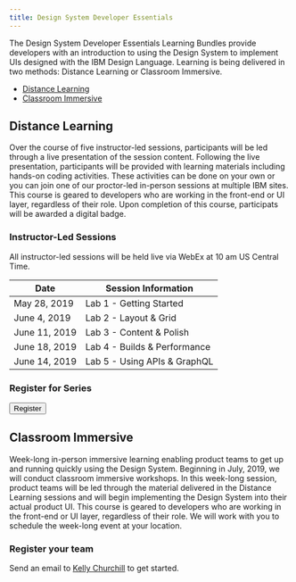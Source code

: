 ```yaml
---
title: Design System Developer Essentials
---
```


The Design System Developer Essentials Learning Bundles provide developers with an introduction to using the Design System to implement UIs designed with the IBM Design Language. Learning is being delivered in two methods: Distance Learning or Classroom Immersive.

<anchor-links>
<ul>
    <li><a href="#distance-learning">Distance Learning</a></li>
    <li><a href="#classroom-immersive">Classroom Immersive</a></li>
</ul>
</anchor-links>

## Distance Learning

Over the course of five instructor-led sessions, participants will be led through a live presentation of the session content. Following the live presentation, participants will be provided with learning materials including hands-on coding activities. These activities can be done on your own or you can join one of our proctor-led in-person sessions at multiple IBM sites. This course is geared to developers who are working in the front-end or UI layer, regardless of their role. Upon completion of this course, participats will be awarded a digital badge. 

### Instructor-Led Sessions
All instructor-led sessions will be held live via WebEx at 10 am US Central Time. 

| Date | Session Information |
| --- | --- |
| May 28, 2019 | Lab 1 - Getting Started |
| June 4, 2019 | Lab 2 - Layout & Grid |
| June 11, 2019 | Lab 3 - Content & Polish |
| June 18, 2019 | Lab 4 - Builds & Performance |
| June 14, 2019 | Lab 5 - Using APIs & GraphQL |

### Register for Series

<grid-wrapper col_lg="8" flex="true" bleed="true">
<button class="bx--btn bx--btn--primary" type="button">Register</button>
</grid-wrapper>


## Classroom Immersive

Week-long in-person immersive learning enabling product teams to get up and running quickly using the Design System. Beginning in July, 2019, we will conduct classroom immersive workshops. In this week-long session, product teams will be led through the material delivered in the Distance Learning sessions and will begin implementing the Design System into their actual product UI. This course is geared to developers who are working in the front-end or UI layer, regardless of their role. We will work with you to schedule the week-long event at your location.

### Register your team
<p>Send an email to <a href="mailto:kellychurchill@us.ibm.com">Kelly Churchill</a> to get started.</p>
